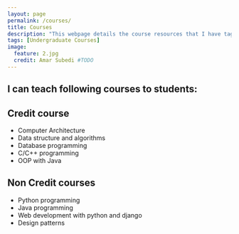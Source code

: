 ```yaml
---
layout: page
permalink: /courses/
title: Courses 
description: "This webpage details the course resources that I have tagught for undergraduate students"
tags: [Undergraduate Courses]
image:
  feature: 2.jpg
  credit: Amar Subedi #TODO
---
```


## I can teach following courses to students:
## Credit course

- Computer Architecture
- Data structure and algorithms
- Database programming
- C/C++ programming
- OOP with Java 


## Non Credit courses

- Python programming
- Java programming 
- Web development with python and django
- Design patterns




